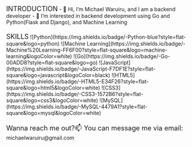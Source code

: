 <div style="margin-bottom: 20px;">
    <font size="4">INTRODUCTION</font>
    - 👋 Hi, I’m Michael Waruiru, and I am a backend developer
    - 👀 I’m interested in backend development using Go and Python(Flask and Django), and Machine Learning
</div>

<div style="margin-top: 20px; margin-bottom: 20px;">
    <font size="4">SKILLS</font>
    ![Python](https://img.shields.io/badge/-Python-blue?style=flat-square&logo=python)
    ![Machine Learning](https://img.shields.io/badge/-Machine%20Learning-FF6F00?style=flat-square&logo=machine-learning&logoColor=white)
    ![Go](https://img.shields.io/badge/-Go-00ADD8?style=flat-square&logo=go)
    ![JavaScript](https://img.shields.io/badge/-JavaScript-F7DF1E?style=flat-square&logo=javascript&logoColor=black)
    ![HTML5](https://img.shields.io/badge/-HTML5-E34F26?style=flat-square&logo=html5&logoColor=white)
    ![CSS3](https://img.shields.io/badge/-CSS3-1572B6?style=flat-square&logo=css3&logoColor=white)
    ![MySQL](https://img.shields.io/badge/-MySQL-4479A1?style=flat-square&logo=mysql&logoColor=white)
</div>

<div style="margin-bottom: 20px;">
        <font size="4">Wanna reach me out?📫 You can message me via email:</font>
        michaelwaruiru@gmail.com
</div>
